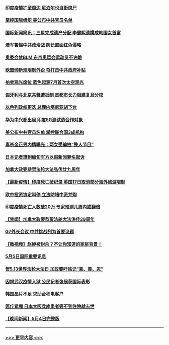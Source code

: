 #### [印度疫情扩至周边 尼泊尔也当街烧尸](../pages/prog202/a103111613.md?t=05060952) 
#### [掌控国际组织 美公布中共官员名单](../pages/prog202/a103111427.md?t=05060952) 
#### [国际新闻简讯：三星完成遗产分配 李健熙遗孀成韩国女首富](../pages/prog202/a103110795.md?t=05060952) 
#### [澳军警惕中共政治战 防长直面红色侵略](../pages/prog202/a103110789.md?t=05060952) 
#### [奥委会禁BLM 东京奥运会运动员不许跪](../pages/prog202/a103111617.md?t=05060952) 
#### [欧盟颁新规限制外企 将打击中共政府补贴](../pages/prog202/a103111623.md?t=05060952) 
#### [拍卖观光席位 蓝色起源7月首次太空观光](../pages/prog202/a103111625.md?t=05060952) 
#### [匈牙利与北京共舞遭抵制 首都市长力阻建复旦分校](../pages/prog202/a103111584.md?t=05060952) 
#### [以色列政权更迭 总理内塔尼亚胡下台](../pages/prog202/a103111621.md?t=05060952) 
#### [华为中兴都出局 印度5G测试选合作对象](../pages/prog202/a103111599.md?t=05060952) 
#### [美公布中共官员名单 掌控联合国3成机构](../pages/prog202/a103111472.md?t=05060952) 
#### [毒杀金正男内情曝光：两女受骗拍“整人节目”](../pages/prog202/a103111548.md?t=05060952) 
#### [日本记者遭到缅甸军方以假新闻罪名起诉](../pages/prog202/a103111559.md?t=05060952) 
#### [加拿大政要恭贺法轮大法弘传廿九周年](../pages/prog202/a103111441.md?t=05060952) 
#### [【最新疫情】印度死亡破纪录 英国17日取消部分海外旅游限制](../pages/prog202/a103111432.md?t=05060952) 
#### [欧中投资协定叫停 立法防堵中资并购](../pages/prog202/a103111424.md?t=05060952) 
#### [印度疫情死亡人数破20万 专家预测几周内或翻倍](../pages/prog202/a103111325.md?t=05060952) 
#### [【禁闻】加拿大政要恭贺法轮大法洪传29周年](../pages/prog202/a103111416.md?t=05060952) 
#### [G7外长会议 中共挑战列为首要议题](../pages/prog202/a103111396.md?t=05060952) 
#### [【微视频】赵婷被封杀？不让你知道的家庭背景！](../pages/prog202/a103111392.md?t=05060952) 
#### [5月5日国际重要讯息](../pages/prog202/a103111340.md?t=05060952) 
#### [贺5.13世界法轮大法日 加政要吁铭记“真、善、忍”](../pages/prog202/a103111237.md?t=05060952) 
#### [因揭武汉疫情入狱 公民记者张展获国际表彰](../pages/prog202/a103111109.md?t=05060952) 
#### [韩国晶片不足 求助台积电客户](../pages/prog202/a103111106.md?t=05060952) 
#### [医疗紧绷 日本大阪兵库患者等不到住院就去世](../pages/prog202/a103111021.md?t=05060952) 
#### [【晚间新闻】5月4日完整版](../pages/prog202/a103110945.md?t=05060952) 

----
#### [ >>> 更早内容 <<< ](../indexes/prog202-earlier.md)
